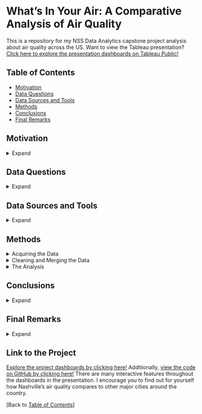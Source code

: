 # What’s In Your Air: A Comparative Analysis of Air Quality
This is a repository for my NSS Data Analytics capstone project analysis about air quality across the US.
Want to view the Tableau presentation? [Click here to explore the presentation dashboards on Tableau Public!](https://public.tableau.com/app/profile/rachel.kocheran)

## Table of Contents
* [Motivation](#Motivation)
* [Data Questions](#Data-Questions)
* [Data Sources and Tools](#Data-Sources-and-Tools)
* [Methods](#Methods)
* [Conclusions](#Conclusions)
* [Final Remarks](#Final-Remarks)

## Motivation
<details>  
  <summary>Expand</summary>   
     
  When my family and I moved to Nashville in 2016, we experienced a slew of respiratory issues we had never faced before. Yet we were not alone in this phenomenon. Rumor had it that Nashville was notorious for causing breathing troubles for those who move there from other states. Naturally, this project presented an excellent opportunity to look into Nashville’s air quality.  
    
  My personal journey began in San Diego, CA, where both my husband and I lived for the first twenty-five years. There, I only experienced breathing troubles during the occasional flu or cold. My husband, who is predisposed to respiratory issues, experienced mild allergies throughout the year. We then moved to Phoenix, AZ, where we lived for about two years. There, things more or less remained the same regarding our health. Then we moved to Nashville, where everything changed. I began experiencing allergy symptoms and my husband’s breathing became so compromised that anytime he got the flu or a cold, he would have to go to urgent care. In performing this analysis, I aim to equip myself and others with knowledge about potential causes for the common increase in respiratory issues for those who move to Nashville from out of state.

</details>

## Data Questions
<details>  
  <summary>Expand</summary>   

  1.	How is Nashville’s air quality different from other cities in which I’ve lived?
  2.	How does Nashville compare to other highly-populated cities?

</details>

## Data Sources and Tools
<details>  
  <summary>Expand</summary>   
  
  Data was extracted from three main sources:
  1.	EPA.com
  2.	Pollen.com
  3.	Wikipedia.com

  Using Python and Jupyter Notebooks, API requests were made from the EPA’s Outdoor Air Quality website, which contains historical records of levels of airborne particles. Data about EPA’s Air Quality Index categories was also obtained in the form of a CSV file. Webscraping was also used to first collect data from Pollen.com about pollen-producing plants in cities throughout the US and then from Wikipedia, for general information about the cities chosen for this study.  

  Due to the compact nature of the datasets, the collected data was imported as Excel files into Tableau. Using Tableau, a many-to-many relationship was established between the datasets based on the city associated with each record. The data was then analyzed and transformed into multiple visualizations, and finally a presentation, to convey a meaningful story about the conclusions I drew from the data.  

  #### Data Sources
  * [EPA.gov](https://www.epa.gov/outdoor-air-quality-data)
    * [Air Quality System, Annual Summaries](https://aqs.epa.gov/aqsweb/documents/data_api.html#annual)
    * [Air Quality Index, Category Breakpoints](https://aqs.epa.gov/aqsweb/documents/codetables/aqi_breakpoints.html)
  * [Pollen.com](https://www.pollen.com/research/)
  * [Wikipedia.com](https://en.wikipedia.org/wiki/)
  #### Tools
  * [Tableau](https://www.tableau.com/)
  * [Python](https://www.python.org/)
    * [Jupyter Notebooks](https://jupyter.org/)
    * [Anaconda](https://anaconda.org/)
    * Modules:
      * [Pandas](https://pandas.pydata.org/)
      * [PandaSQL](https://pypi.org/project/pandasql/)
      * [Selenium WebDriver](https://www.selenium.dev/documentation/webdriver/)
      * [Requests](https://requests.readthedocs.io/en/latest/)
      * [BeautifulSoup](https://beautiful-soup-4.readthedocs.io/en/latest/)
  * [Microsoft Excel](https://www.microsoft.com/en-us/microsoft-365/excel)

  [Back to [Table of Contents](#Table-of-Contents)]

</details>  

## Methods
<details>  
  <summary>Acquiring the Data</summary>  
    
  I decided to look at nine cities, including the three I’ve lived in. While my focus was on those three cities, the others included provided a comparative baseline and covered different geographies, climates, population densities and flora.  

  The nine cities were split into three groups covering Western, Middle and Eastern US. The Western regions included Seattle, Washington; San Diego, California; and Phoenix, Arizona. The Mid-US regions included Minneapolis, Minnesota; Denver, Colorado; and Austin, Texas. The Eastern regions included Phildelphia, Pennsylvania; Nashville, Tennessee; and Jacksonville, Florida.  

#### 1. EPA.org
  Collection of particulate pollution data began with understanding the EPA (US Environmental Protection Agency) AQS (Air Quality System) Data Dictionary, available as a PDF [here](https://www.epa.gov/aqs/aqs-data-dictionary). I then looked at understanding the measurement parameters for the AQS using the reference table, available as a CSV file [here](https://aqs.epa.gov/aqsweb/documents/codetables/parameters.html). I decided to cast a wide net and include, in addition to parameters used in NAAQS (National Ambient Air Quality Standards) decisions, a few other parameters I knew were also notable respiratory irritants. Of the 1,477 available parameters, I narrowed my list down to 10, which optimized the processing time spent retrieving API data due to the EPA website’s limit of 5 parameters per request. The parameters were chosen based on the following criteria:
  -   Compounds that are used in the AQI (Air Quality Index) Reports, including ground level ozone (O3), carbon monoxide (CO), nitrogen dioxide (NO2), sulfur dioxide (SO2), and particle pollution PM10 and PM2.5 which are “the most common ambient air pollutants regulated under the Clean Air Act” **(1)**. I chose to exclude parameter “88502”, characterized as “ACCEPTABLE PM2.5 AQI & SPECIATION MASS1”, which is not used in NAAQS decisions **(2)**.
  -   Other simple compounds that are known respiratory irritants such as smoke, carbon dioxide (CO2), nitric oxide (NO) and benzene.

  In order to follow EPA’s guidelines, time between requests was kept to a minimum of 5 seconds. This prevented any disabling of the account due to a violation of their Terms of Service. Data from the Annual Summaries tables was used, which contains “calculated values of concentrations of monitor samples, which have been summarized for a year, sampling duration, and exceptional data indicator combination. Annual summaries are computed for each calendar year. They may be computed for both sample measurements and NAAQS_Averages. They may include statistics based on any of the lower level summaries (Daily or Quarterly) or sample measurements. Part of the key is the sample measurement durations summarized (e.g., hourly, daily or NAAQS Average.)” **(3)**

  Using Python, data was retrieved through the use of nested loops governed by the following flow of iteration:
  1.	Across the last five years (2017-2021).
  2.	Across each city’s associated county.
  3.	Across each subset of the main list of parameters, maintaining the required limit of 5 parameters per request.

  The data from each request was added to a common “AQS” DataFrame which contained a total of 56 columns and 5,664 rows, once data from all the API requests had been retrieved.  

#### 2. Pollen.com  
  
  Collection of pollen data was achieved using webscraping. The data encompassed pollen-producing tree, grass and ragweed plants documented to grow in each city. The plants are categorized using flowering seasons (Spring, Summer, Fall and Winter), pollen type (Tree, Grass, Ragweed) and allergenicity levels (Mild, Moderate or Severe.) 

  Webscraping algorithms were created using Python, Jupyter Notebooks and the Anaconda environment. The resulting dataset was saved as a DataFrame, which was cleaned and prepared and then exported as both a CSV and a Microsoft Excel file.

  The main challenge was the need to simulate “mouse-click” behavior within the website to iterate through the different chart categories (e.g. season and type.) This challenge was overcome by incorporating the Python module, Selenium, into the webscraping algorithm. After researching the Selenium WebDriver documentation, installing the module, and incorporating its functionality, the algorithm successfully iterated through each of the website’s charts and retrieved the data needed for each city.

  Tools used: _Webscraping, Python (modules: pandas, requests, bs4 (BeautifulSoup), selenium webdriver, time), Anaconda, Jupyter Notebooks._

#### 3. Wikipedia.org
  
  Collection of general city information was achieved by webscraping each city’s Wikipedia website using Python and Jupyter Notebooks. The categories gleaned included city name, county, city land area, elevation, population census year, population density, metro population, population rank and climate type. This data was converted into a pandas DataFrame which was exported as both a CSV and a Microsoft Excel file.

  There were many challenges encountered while obtaining data from Wikipedia, most of which involved either the html tags or the formatting of the values. The specific challenges were:
  -	The wiki data was not consistently tagged or titled (e.g. several states had unique or mislabeled tags.)
  -	Some cities had multiple climates and/or counties listed.
  -	UNICODE characters and unexpected symbols were embedded in many values. 
  -	Population and elevation data included both metric and standard measurements.
  -	Some elevations contained a range of values instead of a single value. 

  All issues were handled in the webscraping algorithm using conditional statements, string manipulation (splitting, slicing, concatenation and character replacement), averages for ranges, and consolidation via common wording or locale. The resulting DataFrame retained only a few missing values which were manually entered into the exported Excel file, where final formatting of the data also took place.

  Tools used: _Webscaping, Excel, Python (modules: requests, pandas, numpy, bs4 (BeautifulSoup), and re (regex)), Anaconda, Jupyter Notebooks._  

  [Back to [Table of Contents](#Table-of-Contents)]    

</details>

<details>
  <summary>Cleaning and Merging the Data</summary>  
    
  Much of the cleaning and data preparation took place either within the data collection algorithm or within the Python script before each dataset’s export, and involved only minor manipulations, such as converting a city and state field into two separate fields, or minor corrections of general city data, which were manually corrected in the exported Microsoft Excel file.  
     
  Exploration of the AQS DataFrame revealed the need for the following manipulations:
  1.	Filter for parameters that had data for all nine cities/counties for at least three years.
    Note: This unfortunately elimated measurements of smoke, Carbon dioxide (CO2), and Benzene (BZ), but retained measurements for Carbon monoxide (CO), Sulfur dioxide (SO2), Nitric oxide (NO), Nitrogen dioxide (NO2), Ozone (O3), PM10 and PM2.5. After some analysis of the data, however,  Nitric oxide was also eliminated to maintain a more consistent comparision for analysis regarding Air Quality Index categories, which does not include Nitric oxide in its dataset.
  2.	Add a column containing the average of the four max values for each record.
  3.	Format the date columns to include just the date (i.e. no timestamp).
  4.	Add an associated (main) city column for potential merging with other data tables.
  5.	Subset for only the necessary fields.

  After cleaning, the AQS DataFrame had 26 columns and 5,366 rows containing particulate pollution data spanning 5 years, 9 cities and 6 parameters. 

  To add an additional layer of relevance to the AQS DataFrame, I wanted to add AQI Categories (Good, Unhealthy, Hazardous, etc.) to each AQS record to determine the proportion of each category for each city. This was accomplished by converting the AQI Breakpoints dataset from its CSV format to a pandas DataFrame. I then performed an Inner Join, keeping only records that occur in both the AQS DataFrame and the AQI Breakpoints DataFrame.

  This merged dataset was saved as a new dataframe to preserve the originals and avoid losing data for measurement durations that were unique to the AQS table. The AQS and AQI DataFrames were joined on five common fields, one of which was joined based on a value from the AQS DataFrame falling between a range of two values (the low and high breakpoints) located in two separate columns in the AQI Breakpoints DataFrame. Due to the complication of joining two tables based on a range of values, the Inner Join was performed using the pandasql module to take advantage of the straightforward functionality of SQL. In the SQL query, fields of the merged DataFrame were subset even further, and rows not matching in duration type were dropped, resulting in a DataFrame with 11 columns and 4,154 rows.

  Merging the two DataFrames was one of the greatest challenges I faced during this task, but an elegant solution was found with enough research. I came across several solutions to merging DataFrames in Python based on the value in the column of the first table falling within a range given by two columns (a max and min column) in a second table, but all of these were more complex than I felt was necessary. I knew the problem could easily be solved using SQL and that Python and SQL had a degree of interfacing. Therefore I kept looking until I stumbled upon the best and obvious solution: using the pandasql module to simulate a SQL join of the two pandas DataFrames.

  Tools used: _APIs, Python (modules: pandas, pandasql, numpy, math, requests, json, regex, time, datetime, itertools (islice), collections (Counter)), Anaconda, Jupyter Notebooks._

  [Back to [Table of Contents](#Table-of-Contents)]

</details>

<details>  
  <summary>The Analysis</summary>  
    
  In total, four tables were imported into Tableau, each in the form of a Microsoft Excel file. CSVs for each table were also available, however the dataset was sufficiently small to use with Excel to attempt to preserve a level of information about the tables’ various datatypes. In Tableau, a many-to-many relationship between the four tables was established based on the city name associated with each record.

  #### Pollen Analysis
  I began my analysis by looking at pollens, specifically at a breakdown of pollen-producing plants by flowering season. For this purpose, I used a stacked barchart to show the differences in both count and percentage form of the number of pollen-producting plants there are per season for Nashville and other cities. I was able to conclude that in Spring, Nashville has about 1-2% more pollen-producing species than Phoenix and San Diego but for the rest of the seasons, Nashville has less. In Summer, Nashville has 1-3% less. In Fall, that increases to 4-7% less and in Winter, that drop back to 2-4% less than the Southwest region in which I previously lived. This is an interesting contrast to the majority of cities because, overall, Nashville has 3-7% more species throughout the year.

  I also looked at the breakdown of pollens according to source, the three sources being grasses, ragweeds and trees. As before, I used a stacked barchart and included the option to view the data either as total counts or percentages of the total. Focusing again on Nashville, I determined that concerning ragweeds, Nashville has 9-12% less varieties than Phoenix and San Diego, respectively. This shifts concerning grasses, with Nashville having 2-4% more grass varieties than San Diego and Phoenix, respectively, and for trees that increases to 7-8% more.
  
  Compared to other cities, Nashville has about 3% less flowering trees varieties than Philadelphia, but 2-13% more than the remaining regions. Nashville also has 3% less pollen-producing grass varieties than Philadelphia, and 2-9% more than the remaining regions. For ragweeds, Nashville has 1-4% less species than Minneapolis and Philadelphia, respectively, but only 0-3% less species than the remaining regions.
  
  #### Air Pollution Analysis
  I then looked at levels airborne particulate matter, also known as air pollution. I chose to look at 6 specific parameters: Nitrogen dioxide, Sulfur dioxide, Carbon monoxide, Ozone, PM2.5 and PM10. To help summarize these parameters, the Tableau presentation includes a table that gives each parameter’s number, common name, units of measure, and molecular structure. PM2.5 refers to fine particles up to 2.5 micrometers in diameter such as combustion particles like CO and organic compounds like formaldehyde and benzene. PM10 includes compounds up to 10 micrometers in diameter such as dust, pollen, and mold.

  In order to understand Nashville’s air pollution relative to other cities, I put together a graph showing the average maximum measurement for each parameter for each city’s associated county over the last 5 years (from 2017 to 2021.) Nashville, represented by Davidson county, falls in the bottom third of cities, when ranking average maximum measurements for each parameter from highest to lowest. The only notable rise in particle pollution for Nashville occurs in late May of 2017 with Sulfur dioxide; but its measured values in the previous and following years decrease to be in line with other counties. Concerning PM2.5 and PM10, Nashville’s measurements for particle pollution remain on the low side. For measurements of fine particles, Nashville is 2nd to lowest, lower than both Phoenix and San Diego. Regarding coarse particles, it remains in the bottom 50% and has significantly lower levels of particle pollution than Phoenix but similar levels to San Diego.

  I also decided to look at AQI (Air Quality Index) categories, of which there are 6, ranging from “Good” in green to “Hazardous” in maroon. All categories except “Hazardous” appeared in the data at which I looked.

  To help visualize this data, I created a chart that shows the percentage of records that fall in each category for each county. Like most cities, the majority of Nashville’s records fell in the “Moderate” category, with 85% of its records qualifying as either “Moderate,” “Unhealthy to Sensitive” or “Unhealthy”. However, most cities followed this pattern with the exception of Phoenix, which had a majority of “Unhealthy” days, and San Diego and Seattle, for which about 25% of their records are classified as “Unhealthy.” So, although Nashville exhibits a fair amount of air pollution, those who move there from the West and especially the Southwest, will experience a 13-45% decrease in exposure to “Unhealthy” levels of air pollution. Those moving to Nashville from elsewhere are likely to only experience a small, 0-2% increase in exposure to “Unhealthy” levels of air pollution.

  [Back to [Table of Contents](#Table-of-Contents)]

</details>


## Conclusions
<details>
  <summary>Expand</summary>  

  In conclusion, those moving to Nashville from the far Southwest will be exposed to 7.5% more varieties of tree pollens, 3% more varieties of grass pollens, 10.5% less varieties of ragweed pollens and a 13-45% decrease in exposure to Unhealthy levels of air pollution. Those arriving from the Philadelphia region will be exposed to a lower variety of all types of pollens and only a small increase in air pollution. Those arriving from anywhere else will be exposed to a higher variety of all types of pollens, and either a decrease or a minor increase in exposure to Unhealthy levels of air pollution when moving from the North or South, respectively.  

  [Back to [Table of Contents](#Table-of-Contents)]

</details>

## Final Remarks
<details>
  <summary>Expand</summary>

  #### I would like to thank...
  * [Nashville Software School](https://nashvillesoftwareschool.com/)
  * [The NSS DDA8 Cohort](https://nss-full-time-data-analytics-8.github.io/)
  * My academic instructors, advisors and supporters at Nashville Software School
  * Everyone whose encouragement and expertise helped transform this project from an idea into a reality

  #### Credits

  * AQS images were obtained from: https://www.epa.gov/pmcourse/what-particle-pollution
  * AQI images were obtained from: https://www.epa.gov/pmcourse/patient-exposure-and-air-quality-index
  * Molecular structure images were obtained from: https://depositphotos.com/portfolio-1711722.html
  * Topographical maps were obtained from: https://en-us.topographic-map.com/
  * Street maps were obtained from: https://www.openstreetmap.org/

  #### Sources
  1.	Patient Exposure and the Air Quality Index, available at https://www.epa.gov/pmcourse/patient-exposure-and-air-quality-index
  2.	Technical Note on Reporting PM2.5 Continuous Monitoring and Speciation Data to the Air Quality System (AQS), available at https://www.epa.gov/sites/default/files/2017-02/documents/contrept.pdf
  3.	AQS Data Dictionary [Version 2.28], section 3-22, available at as a PDF from https://www.epa.gov/aqs/aqs-data-dictionary

  [Back to [Table of Contents](#Table-of-Contents)]

</details>

## Link to the Project
[Explore the project dashboards by clicking here!](https://public.tableau.com/app/profile/rachel.kocheran) Additionally, [view the code on GitHub by clicking here!](https://github.com/rkkocheran/air_quality_analysis) There are many interactive features throughout the dashboards in the presentation. I encourage you to find out for yourself how Nashville’s air quality compares to other major cities around the country.

[Back to [Table of Contents](#Table-of-Contents)]
